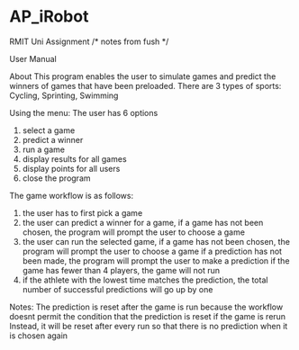 # AP_iRobot
RMIT Uni Assignment
/* notes from fush */

User Manual

About
This program enables the user to simulate games and predict the winners of games that have been preloaded.
There are 3 types of sports: Cycling, Sprinting, Swimming

Using the menu:
The user has 6 options
1. select a game
2. predict a winner
3. run a game
4. display results for all games
5. display points for all users
6. close the program

The game workflow is as follows:
1. the user has to first pick a game
2. the user can predict a winner for a game, if a game has not been chosen, the program will prompt the user to choose a game
3. the user can run the selected game, if a game has not been chosen, the program will prompt the user to choose a game
   if a prediction has not been made, the program will prompt the user to make a prediction
   if the game has fewer than 4 players, the game will not run
4. if the athlete with the lowest time matches the prediction, the total number of successful predictions will go up by one

Notes:
The prediction is reset after the game is run because the workflow doesnt permit the condition that the prediction is reset if the game is rerun
Instead, it will be reset after every run so that there is no prediction when it is chosen again
